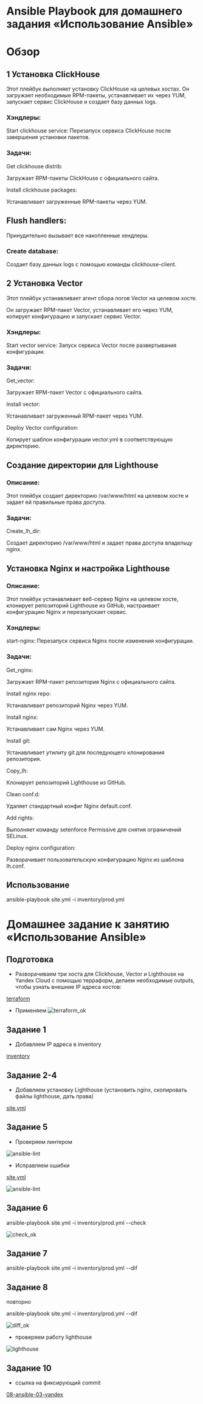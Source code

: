 # Ansible Playbook для домашнего задания «Использование Ansible»

# Обзор

## 1 Установка ClickHouse
Этот плейбук выполняет установку ClickHouse на целевых хостах. 
Он загружает необходимые RPM-пакеты, устанавливает их через YUM, 
запускает сервис ClickHouse и создает базу данных logs.

### Хэндлеры:
Start clickhouse service: Перезапуск сервиса ClickHouse после завершения установки пакетов.
### Задачи:
Get clickhouse distrib:

Загружает RPM-пакеты ClickHouse с официального сайта.

Install clickhouse packages:

Устанавливает загруженные RPM-пакеты через YUM.

## Flush handlers:

Принудительно вызывает все накопленные хендлеры.

### Create database:
Создает базу данных logs с помощью команды clickhouse-client.

## 2 Установка Vector
Этот плейбук устанавливает агент сбора логов Vector на целевом хосте. 

Он загружает RPM-пакет Vector, устанавливает его через YUM, копирует конфигурацию и запускает сервис Vector.

### Хэндлеры:

Start vector service: Запуск сервиса Vector после развертывания конфигурации.

### Задачи:

Get_vector:

Загружает RPM-пакет Vector с официального сайта.

Install vector:

Устанавливает загруженный RPM-пакет через YUM.

Deploy Vector configuration:

Копирует шаблон конфигурации vector.yml в соответствующую директорию.

## Создание директории для Lighthouse
### Описание:

Этот плейбук создает директорию /var/www/html на целевом хосте и задает ей правильные права доступа.

### Задачи:
Create_lh_dir:

Создает директорию /var/www/html и задает права доступа владельцу nginx.

## Установка Nginx и настройка Lighthouse
### Описание:

Этот плейбук устанавливает веб-сервер Nginx на целевом хосте,
клонирует репозиторий Lighthouse из GitHub,
настраивает конфигурацию Nginx и перезапускает сервис.

### Хэндлеры:
start-nginx: Перезапуск сервиса Nginx после изменения конфигурации.

### Задачи:
Get_nginx:

Загружает RPM-пакет репозитория Nginx с официального сайта.

Install nginx repo:

Устанавливает репозиторий Nginx через YUM.

Install nginx:

Устанавливает сам Nginx через YUM.

Install git:

Устанавливает утилиту git для последующего клонирования репозитория.

Copy_lh:

Клонирует репозиторий Lighthouse из GitHub.

Clean conf.d:

Удаляет стандартный конфиг Nginx default.conf.

Add rights:

Выполняет команду setenforce Permissive для снятия ограничений SELinux.

Deploy nginx configuration:

Разворачивает пользовательскую конфигурацию Nginx из шаблона lh.conf.

## Использование

ansible-playbook site.yml -i inventory/prod.yml

# Домашнее задание к занятию «Использование Ansible»

## Подготовка
* Разворачиваем три хоста для Clickhouse, Vector и Lighthouse на Yandex Cloud с помощью терраформ, делаем необходимые outputs,
  чтобы узнать внешние IP адреса хостов:

[terraform](https://github.com/A-Tagir/neto_ansible/tree/main/03/terraform)

* Применяем
![terraform_ok](https://github.com/A-Tagir/neto_ansible/blob/main/03/AnsiHomework3_TF_ok.png)

## Задание 1

* Добавляем IP адреса в inventory

[inventory](https://github.com/A-Tagir/neto_ansible/blob/main/03/inventory/prod.yml)

## Задание 2-4

* Добавляем установку Lighthouse (установить nginx, скопировать файлы lighthouse, дать права)

[site.yml](https://github.com/A-Tagir/neto_ansible/blob/cf1ff35b93dc6437662a35cde4d446534512ca9b/03/site.yml)

## Задание 5

* Проверяем линтером

![ansible-lint](https://github.com/A-Tagir/neto_ansible/blob/main/03/AnsiHomework3_linter.png)

* Исправляем ошибки

[site.yml](https://github.com/A-Tagir/neto_ansible/blob/main/03/site.yml)


![ansible-lint](https://github.com/A-Tagir/neto_ansible/blob/main/03/AnsiHomework3_linter_ok.png)

## Задание 6

ansible-playbook site.yml -i inventory/prod.yml --check

![check_ok](https://github.com/A-Tagir/neto_ansible/blob/main/03/AnsiHomework3_check.png)

## Задание 7

ansible-playbook site.yml -i inventory/prod.yml --dif

## Задание 8 

повторно

ansible-playbook site.yml -i inventory/prod.yml --dif

![diff_ok](https://github.com/A-Tagir/neto_ansible/blob/main/03/AnsiHomework3_diff.png)

* проверяем работу lighthouse

![lighthouse](https://github.com/A-Tagir/neto_ansible/blob/main/03/AnsiHomework3_lighthouse_ok.png)

## Задание 10

* ссылка на фиксирующий commit

[08-ansible-03-yandex](https://github.com/A-Tagir/neto_ansible/tree/075bb98aa63e4afd8317b028d580e12d2ed919ee/03)





